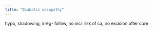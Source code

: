 ```yaml
---
title: "Diabetic masopathy"
---
```

hypo, shadowing, irreg- follow, no incr risk of ca, no excision after core

